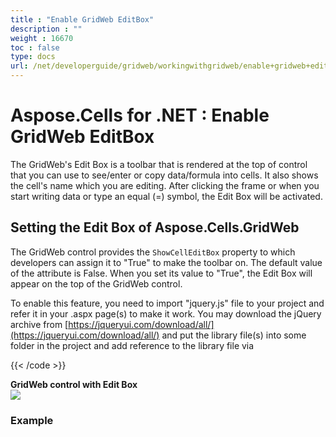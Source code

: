 ```yaml
---
title : "Enable GridWeb EditBox" 
description : "" 
weight : 16670 
toc : false
type: docs
url: /net/developerguide/gridweb/workingwithgridweb/enable+gridweb+editbox/
---
```


# Aspose.Cells for .NET : Enable GridWeb EditBox


The GridWeb's Edit Box is a toolbar that is rendered at the top of control that you can use to see/enter or copy data/formula into cells. It also shows the cell's name which you are editing. After clicking the frame or when you start writing data or type an equal (=) symbol, the Edit Box will be activated.

## Setting the Edit Box of Aspose.Cells.GridWeb

The GridWeb control provides the `ShowCellEditBox` property to which developers can assign it to "True" to make the toolbar on. The default value of the attribute is False. When you set its value to "True", the Edit Box will appear on the top of the GridWeb control.

To enable this feature, you need to import "jquery.js" file to your project and refer it in your .aspx page(s) to make it work. You may download the jQuery archive from [https://jqueryui.com/download/all/](https://jqueryui.com/download/all/) and put the library file(s) into some folder in the project and add reference to the library file via <script> tag in your .aspx web form as following. All the latest jQuery versions are OK.

{{< code lang="cs" >}}
<head id="Head1" runat="server">
  <title>Untitled Page</title>
  <script type="text/javascript" src="/jquery/jquery.js"></script>
</head>
 
{{< /code >}}

**GridWeb control with Edit Box**  
![](https://docs2.aspose.com/cells/net/attachments/5013754/5115331.png)

### Example

